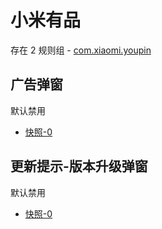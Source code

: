 # 小米有品

存在 2 规则组 - [com.xiaomi.youpin](/src/apps/com.xiaomi.youpin.ts)

## 广告弹窗

默认禁用

- [快照-0](https://i.gkd.li/i/12836727)

## 更新提示-版本升级弹窗

默认禁用

- [快照-0](https://i.gkd.li/i/12836775)
